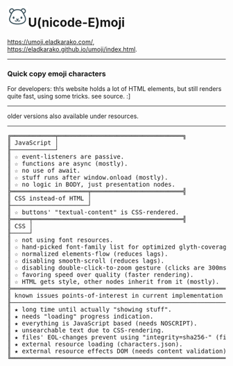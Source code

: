 <h1><img src="resources/icon.png"/>U(nicode-E)moji</h1>

<a href="https://umoji.eladkarako.com/">https://umoji.eladkarako.com/</a>, <a href="https://eladkarako.github.io/umoji/index.html">https://eladkarako.github.io/umoji/index.html</a>.

<hr/>

<h3>Quick copy emoji characters</h3>

For developers: th!s website holds a lot of HTML elements, but still renders quite fast, using some tricks. see source. :]

<hr/>

older versions also available under resources.

<hr/>

<pre>
╔════════════╤══════════════════════════════════╗
║ JavaScript │
╟︎────────────┘
║ ☆ event-listeners are passive.
║ ☆ functions are async (mostly).
║ ☆ no use of await.
║ ☆ stuff runs after window.onload (mostly).
║ ☆ no logic in BODY, just presentation nodes.
╠═════════════════════╤═════════════════════════╣
║ CSS instead-of HTML │
╟︎─────────────────────┘
║ ☆ buttons' "textual-content" is CSS-rendered.
╠═════╤═════════════════════════════════════════╣
║ CSS │
╟︎─────┘
║ ☆ not using font resources.
║ ☆ hand-picked font-family list for optimized glyth-coverage.
║ ☆ normalized elements-flow (reduces lags).
║ ☆ disabling smooth-scroll (reduces lags).
║ ☆ disabling double-click-to-zoom gesture (clicks are 300ms faster).
║ ☆ favoring speed over quality (faster rendering).
║ ☆ HTML gets style, other nodes inherit from it (mostly).
╠═══════════════════════════════════════════════════════════╤═════════════╣
║ known issues points-of-interest in current implementation │
╟︎───────────────────────────────────────────────────────────┘
║ ★ long time until actually "showing stuff".
║ ★ needs "loading" progress indication.
║ ★ everything is JavaScript based (needs NOSCRIPT).
║ ★ unsearchable text due to CSS-rendering.
║ ★ files' EOL-changes prevent using "integrity=sha256-" (fixable..)
║ ★ external resource loading (characters.json).
║ ★ external resource effects DOM (needs content validation).
╚═════════════════════════════════════════════════════════════════════════╝
</pre>
